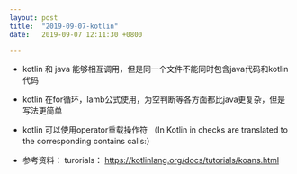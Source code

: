 ```yaml
---
layout: post
title:  "2019-09-07-kotlin"
date:   2019-09-07 12:11:30 +0800

---
```

* kotlin 和 java 能够相互调用，但是同一个文件不能同时包含java代码和kotlin代码
* kotlin 在for循环，lamb公式使用，为空判断等各方面都比java更复杂，但是写法更简单
* kotlin 可以使用operator重载操作符 （In Kotlin in checks are translated to the corresponding contains calls:）

* 参考资料：
turorials：
https://kotlinlang.org/docs/tutorials/koans.html



